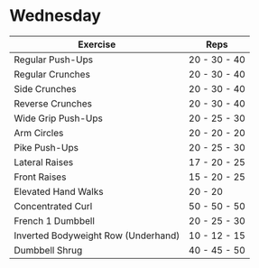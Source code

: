 # Wednesday

| Exercise                              | Reps         |
|---------------------------------------|--------------|
| Regular Push-Ups                      | 20 - 30 - 40 |
| Regular Crunches                      | 20 - 30 - 40 |
| Side Crunches                         | 20 - 30 - 40 |
| Reverse Crunches                      | 20 - 30 - 40 |
| Wide Grip Push-Ups                    | 20 - 25 - 30 |
| Arm Circles                           | 20 - 20 - 20 |
| Pike Push-Ups                         | 20 - 25 - 30 |
| Lateral Raises                        | 17 - 20 - 25 |
| Front Raises                          | 15 - 20 - 25 |
| Elevated Hand Walks                   | 20 - 20      |
| Concentrated Curl                     | 50 - 50 - 50 |
| French 1 Dumbbell                     | 20 - 25 - 30 |
| Inverted Bodyweight Row (Underhand)   | 10 - 12 - 15 |
| Dumbbell Shrug                        | 40 - 45 - 50 |
